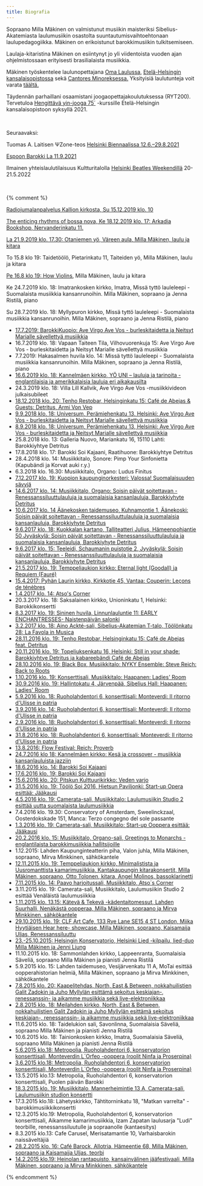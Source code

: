 ```yaml
---
title: Biografia
---
```




Sopraano Milla Mäkinen on valmistunut musiikin maisteriksi Sibelius-Akatemiasta
laulumusiikin osastolta suuntautumisvaihtoehtonaan laulupedagogiikka. Mäkinen on
erikoistunut barokkimusiikin tulkitsemiseen.

Laulaja-kitaristina Mäkinen on esiintynyt jo yli viidentoista vuoden ajan ohjelmistossaan
erityisesti brasilialaista musiikkia.

Mäkinen työskentelee laulunopettajana [Oma Laulussa](https://taidetoolo.fi/oma-laulu/), [Etelä-Helsingin kansalaisopistossa](https://etko.fi) sekä [Cantores Minoreksessa.](https://www.cantoresminores.fi/index.html) Yksityisiä laulutunteja voit varata [täältä.](https://holvi.com/shop/millamakinen/)

Täydennän parhaillani osaamistani joogaopettajakoulutuksessa (RYT200). Tervetuloa [Hengittävä yin-jooga 75´](https://opistopalvelut.fi/toimela/course.php?l=fi&t=4534) -kurssille Etelä-Helsingin kansalaisopistoon syksyllä 2021. 


<br/>


Seuraavaksi:

Tuomas A. Laitisen ΨZone-teos [Helsinki Biennaalissa 12.6.–29.8.2021](https://helsinkibiennaali.fi/artist/tuomas-a-laitinen/) 

[Espoon Barokki La 11.9.2021](https://www.espoonbarokki.com/p/eb-sarja.html)

Ilmainen yhteislaulutilaisuus Kultturitalolla [Helsinki Beatles Weekendillä](https://beatlesweekend.fi) 20-21.5.2022





<br/>

{% comment %}

[Radiojumalanpalvelus Kallion kirkosta, Su 15.12.2019 klo. 10](https://areena.yle.fi/1-50334029)

[The enticing rhythms of bossa nova, Ke 18.12.2019 klo. 17: Arkadia Bookshop, Nervanderinkatu 11.](https://www.facebook.com/events/761702570999823/)

[La 21.9.2019 klo. 17.30: Otaniemen yö, Väreen aula, Milla Mäkinen, laulu ja kitara](https://www.ayy.fi/fi/tapahtumat/milla-makinen)


To 15.8 klo 19: Taidetöölö, Pietarinkatu 11, Taiteiden yö, Milla Mäkinen, laulu ja kitara

[Pe 16.8 klo 19: How Violins](https://www.facebook.com/events/348403775809878/), Milla Mäkinen, laulu ja kitara



Ke 24.7.2019 klo. 18: Imatrankosken kirkko, Imatra, Missä tyttö lauleleepi - Suomalaista musiikkia kansanrunoihin. Milla Mäkinen, sopraano ja Jenna Ristilä, piano

Su 28.7.2019 klo. 18: Myllypuron kirkko, Missä tyttö lauleleepi - Suomalaista musiikkia kansanrunoihin. Milla Mäkinen, sopraano ja Jenna Ristilä, piano

- [17.7.2019: BarokkiKuopio: Ave Virgo Ave Vos - burleskitaidetta ja Neitsyt Marialle sävellettyä musiikkia](https://avevirgoavevos.tumblr.com)
- 16.7.2019 klo. 18: Vapaan Taiteen Tila, Vilhovuorenkuja 15: Ave Virgo Ave Vos - burleskitaidetta ja Neitsyt Marialle sävellettyä musiikkia
- 7.7.2019: Hakasalmen huvila klo. 14: Missä tyttö lauleleepi - Suomalaista musiikkia kansanrunoihin. Milla Mäkinen, sopraano ja Jenna Ristilä, piano
- [16.6.2019 klo. 18: Kannelmäen kirkko, YÖ UNI – lauluja ja tarinoita - englantilaisia ja amerikkalaisia lauluja eri aikakausilta](https://www.facebook.com/events/2255096424579626/)
- 24.3.2019 klo. 18: Villa Lill Kallvik, Ave Virgo Ave Vos -musiikkivideon julkaisubileet
- [18.12.2018 klo. 20: Tenho Restobar, Helsinginkatu 15: Café de Abejas & Guests: Detritus, Armi Von Vep](https://www.facebook.com/?ref=tn_tnmn)
- [9.9.2018 klo. 18: Universum, Perämiehenkatu 13, Helsinki: Ave Virgo Ave Vos - burleskitaidetta ja Neitsyt Marialle sävellettyä musiikkia](https://avevirgoavevos.tumblr.com)
- [8.9.2018 klo. 18: Universum, Perämiehenkatu 13, Helsinki: Ave Virgo Ave Vos - burleskitaidetta ja Neitsyt Marialle sävellettyä musiikkia](https://avevirgoavevos.tumblr.com)
- 25.8.2018 klo. 13: Galleria Nuovo, Mariankatu 16, 15110 Lahti: Barokkiyhtye Detritus
- 17.8.2018 klo. 17: Barokki Soi Kajaani, Raatihuone: Barokkiyhtye Detritus
- 28.4.2018 klo. 14: Musiikkitalo, Sonore: Pimp Your Sinfonietta (Kapubändi ja Korvat auki r.y.)
- 6.3.2018 klo. 16.30: Musiikkitalo, Organo: Ludus Finitus
- [7.12.2017 klo. 19: Kuopion kaupunginorkesteri: Valossa! Suomalaisuuden sävyjä](http://www.kuopiotahko.fi/tapahtuma/kuopion-kaupunginorkesteri-valossa-suomalaisuuden-savyja/)
- [14.6.2017 klo. 14: Musiikkitalo, Organo: Soisin päivät soitettavan - Renessanssiluuttulauluja ja suomalaisia kansanlauluja, Barokkiyhyte Detritus](https://www.musiikkitalo.fi/fi/tapahtuma/barokkiyhtye-detritus-soisin-paivat-soitettavan)
- [10.6.2017 klo. 14 Äänekosken taidemuseo, Kuhnamontie 1, Äänekoski: Soisin päivät soitettavan - Renessanssiluuttulauluja ja suomalaisia kansanlauluja, Barokkiyhyte Detritus](https://www.facebook.com/events/1182085528569016/?acontext=%7B%22ref%22%3A%223%22%2C%22ref_newsfeed_story_type%22%3A%22regular%22%2C%22feed_story_type%22%3A%22117%22%2C%22action_history%22%3A%22null%22%7D)
- [9.6.2017 klo. 18: Kuokkalan kartano, Talliteatteri Julius, Hämeenpohjantie 50 Jyväskylä: Soisin päivät soitettavan - Renessanssiluuttulauluja ja suomalaisia kansanlauluja, Barokkiyhyte Detritus](https://www.facebook.com/events/1182085528569016/?acontext=%7B%22ref%22%3A%223%22%2C%22ref_newsfeed_story_type%22%3A%22regular%22%2C%22feed_story_type%22%3A%22117%22%2C%22action_history%22%3A%22null%22%7D)
- [9.6.2017 klo. 15: Teeleidi, Schaumanin puistotie 2, Jyväskylä: Soisin päivät soitettavan - Renessanssiluuttulauluja ja suomalaisia kansanlauluja, Barokkiyhyte Detritus ](https://www.facebook.com/events/1182085528569016/?acontext=%7B%22ref%22%3A%223%22%2C%22ref_newsfeed_story_type%22%3A%22regular%22%2C%22feed_story_type%22%3A%22117%22%2C%22action_history%22%3A%22null%22%7D)
- [21.5.2017 klo. 19: Temppeliaukion kirkko: Eternal light (Goodall) ja Requiem (Fauré)](https://www.facebook.com/events/389251868087508/)
- [15.4.2017: Pyhän Laurin kirkko, Kirkkotie 45, Vantaa: Couperin: Leçons de ténèbres](https://www.facebook.com/events/183416675498328/?fref=ts)
- [1.4.2017 klo. 14: Atso's Corner](http://www.uniarts.fi/tapahtumat/ke-26102016-1420/atso´s-corner-aprilli-corner)
- 20.3.2017 klo. 18: Saksalainen kirkko, Unioninkatu 1, Helsinki: Barokkikonsertti
- [8.3.2017 klo. 19: Sininen huvila, Linnunlauluntie 11: EARLY ENCHANTRESSES- Naistenpäivän salonki](http://encanto.fi/salongit/ohjelma/take-love-easy/)
- [3.2.2017 klo. 18: Aino Ackté-sali, Sibelius-Akatemian T-talo, Töölönkatu 28: La Favola in Musica](https://www.facebook.com/events/1260017977418203/)
- [28.11.2016 klo. 19: Tenho Restobar, Helsinginkatu 15: Café de Abejas feat. Detritus](https://www.facebook.com/events/223891638043660/)
- [20.11.2016 klo. 19: Topeliuksenkatu 16, Helsinki: Still in your shade: Barokkiyhtye Detritus ja kabareebändi Café de Abejas](https://www.facebook.com/events/1343480635670157/)
- [28.10.2016 klo. 19: Black Box, Musiikkitalo: NYKY Ensemble: Steve Reich: Back to Roots](https://www.facebook.com/events/1639046786410590/)
- [1.10.2016 klo. 19: Konserttisali, Musiikkitalo: Haapanen: Ladies' Room](https://www.musiikkitalo.fi/fi/tapahtuma/sibelius-akatemian-sinfoniaorkesteri-joht-jutta-seppinen)
- [30.9.2016 klo. 19: Hallintokatu 4, Järvenpää, Sibelius Hall: Haapanen: Ladies' Room](https://www.musiikkitalo.fi/fi/tapahtuma/sibelius-akatemian-sinfoniaorkesteri-joht-jutta-seppinen)
- [5.9.2016 klo. 18: Ruoholahdentori 6, konserttisali: Monteverdi: Il ritorno d'Ulisse in patria](https://odysseuskotiin.wordpress.com)
- [3.9.2016 klo. 14: Ruoholahdentori 6, konserttisali: Monteverdi: Il ritorno d'Ulisse in patria](https://odysseuskotiin.wordpress.com)
- [2.9.2016 klo. 18: Ruoholahdentori 6, konserttisali: Monteverdi: Il ritorno d'Ulisse in patria](https://odysseuskotiin.wordpress.com)
- [31.8.2016 klo. 18: Ruoholahdentori 6, konserttisali: Monteverdi: Il ritorno d'Ulisse in patria](https://odysseuskotiin.wordpress.com)
- [13.8.2016: Flow Festival: Reich: Proverb](http://www.flowfestival.com/en/artists/nyky-ensemble-plays-reich/)
- [24.7.2016 klo 18: Kannelmäen kirkko: Kesä ja crossover - musiikkia kansanlauluista jazziin](http://www.helsinginseurakunnat.fi/seurakunnat/kannelmaki/tapahtumat/kesajacrossover-kansanlauluistajazziin_30497.html.stx)
- [18.6.2016 klo. 14: Barokki Soi Kajaani](http://www.barokkisoi.fi/kalenteri.html)
- [17.6.2016 klo. 19: Barokki Soi Kajaani](http://www.barokkisoi.fi/kalenteri.html)
- [15.6.2016 klo. 20: Pitskun Kulttuurikirkko: Veden varjo](http://www.kulttuurikirkko.net/yhteystiedot)
- [31.5.2016 klo. 19: Töölö Soi 2016, Hietsun Paviljonki: Start-up Opera esittää: Jääkausi](https://www.facebook.com/events/1623845324606384/)
- [4.5.2016 klo. 19: Camerata-sali, Musiikkitalo: Laulumusiikin Studio 2 esittää uutta suomalaista laulumusiikkia](https://www.musiikkitalo.fi/fi/tapahtuma/laulumusiikin-studio-2n-konsertti)
- 7.4.2016 klo. 19.30: Conservatory of Amsterdam, Sweelinckzaal, Oosterdokskade 151, Manca: Terzo congegno del sole passante
- [1.3.2016 klo. 19: Camerata-sali, Musiikkitalo: Start-up Ooppera esittää: Jääkausi](http://startupopera.blogspot.fi/)
- [20.2.2016 klo. 15: Musiikkitalo, Organo-sali, Greetings to Monarchs -englantilaista barokkimusiikkia hallitsijoille](https://www.facebook.com/events/540155579478116/)
- 1.12.2015: Lahden Kaupunginteatterin piha, Valon juhla, Milla Mäkinen, sopraano, Mirva Minkkinen, sähkökantele
- [12.11.2015 klo. 19: Temppeliaukion kirkko, Minimalistista ja Uusromanttista kamarimusiikkia, Kantakaupungin kitarakonsertit, Milla Mäkinen, sopraano, Otto Tolonen, kitara, Angel Molinos, bassoklarinetti](https://www.facebook.com/575590065792704/photos/a.575600025791708.1073741827.575590065792704/1090049237680115/?type=3&theater)
- [7.11.2015 klo. 14: Paavo harjoitussali, Musiikkitalo, Atso´s Corner](http://www.uniarts.fi/uutishuone/atso’s-corner-levittää-orkesterimusiikin-ilosanomaa-musiikkitalossa)
- 3.11.2015 klo. 19: Camerata-sali, Musiikkitalo, Laulumusiikin Studio 2 esittää Venäläistä laulumusiikkia
- [1.11.2015 klo. 13.15: Kätevä & Tekevä -kädentaitomessut, Lahden Suurhalli, Nenäkästä oopperaa, Milla Mäkinen, sopraano ja Mirva Minkkinen, sähkökantele](https://www.facebook.com/events/881338191919381/)
- [29.10.2015 klo. 19: CLF Art Cafe, 133 Rye Lane SE15 4 ST London, Miika Hyytiäisen Hear here- showcase, Milla Mäkinen, sopraano, Kaisamaija Uljas, Renessanssiluuttu](https://www.facebook.com/events/883305005086483/)
- [23.-25.10.2015: Helsingin Konservatorio, Helsinki Lied -kilpailu, lied-duo Milla Mäkinen ja Jenni Ljung](http://www.konservatorio.fi/fi/helsinki_lied_-kilpailu)
- 11.10.2015 klo. 18: Sammonlahden kirkko, Lappeenranta, Suomalaisia Säveliä, sopraano Milla Mäkinen ja pianisti Jenna Ristilä
- 5.9.2015 klo. 15: Lahden taidemuseo, Vesijärvenkatu 11 A, MoTai esittää oopperahistorian helmiä, Milla Mäkinen, sopraano ja Mirva Minkkinen, sähkökantele
- [7.8.2015 klo. 20: Kaapelitehdas, North, East & Between, nokkahuilistien Galit Zadokin ja Juho Myllylän esittämä sekoitus keskiajan-, renessanssin- ja aikamme musiikkia sekä live-elektroniikkaa](https://www.facebook.com/events/906342136068431/)
- [2.8.2015 klo. 18: Meilahden kirkko, North, East & Between, nokkahuilistien Galit Zadokin ja Juho Myllylän esittämä sekoitus keskiajan-, renessanssin- ja aikamme musiikkia sekä live-elektroniikkaa](https://www.facebook.com/events/1437495229891958/)
- 11.6.2015 klo. 18: Taidelukion sali, Savonlinna, Suomalaisia Säveliä, sopraano Milla Mäkinen ja pianisti Jenna Ristilä
- 10.6.2015 klo. 18: Tainionkosken kirkko, Imatra, Suomalaisia Säveliä, sopraano Milla Mäkinen ja pianisti Jenna Ristilä
- [5.6.2015 klo.18: Metropolia, Ruoholahdentori 6, konservatorion konserttisali, Monteverdin L´Orfeo -ooppera (roolit Ninfa ja Proserpina)](https://www.facebook.com/events/1605124226398962/)
- [3.6.2015 klo.18: Metropolia, Ruoholahdentori 6, konservatorion konserttisali, Monteverdin L´Orfeo -ooppera (roolit Ninfa ja Proserpina)](https://www.facebook.com/events/1605124226398962/)
- 13.5.2015 klo.13: Metropolia, Ruoholahdentori 6, konservatorion konserttisali, Puolen päivän Barokki
- [18.3.2015 klo. 19: Musiikkitalo, Mannerheimintie 13 A, Camerata-sali, Laulumusiikin studion konsertti](https://www.facebook.com/events/820231668046296/)
- 17.3.2015 klo.18: Lähetyskirkko, Tähtitorninkatu 18, "Matkan varrelta" - barokkimusiikkikonsertti
- 12.3.2015 klo.19: Metropolia, Ruoholahdentori 6, konservatorion konserttisali, Aikamme kamarimusiikkia, Izam Zapatan laulusarja "Ludi" teorbille, renessanssiluutulle ja sopraanolle (kantaesitys)
- 8.3.2015 klo.13: Cafe Carusel, Merisatamantie 10, Varhaisbarokin naissäveltäjiä
- [28.2.2015 klo. 16: Café Barock, Allotria, Hämeentie 68, Milla Mäkinen, sopraano ja Kaisamaija Uljas, teorbi](http://www.cafebarock.com/events/)
- [14.2.2015 klo.19: Heinolan rantapuisto, kansainvälinen jääfestivaali, Milla Mäkinen, sopraano ja Mirva Minkkinen, sähkökantele](http://ess.menoinfo.fi/heinola/tapahtumat/heinolan-iii-kansainvalinen-jaafestivaali/475091)


{% endcomment %}
